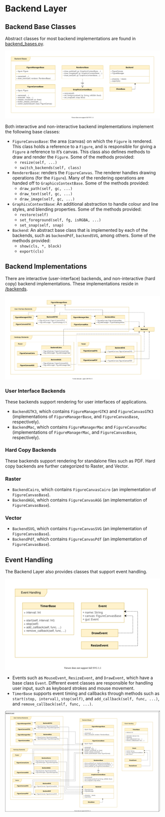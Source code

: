 # Backend Layer

## Backend Base Classes

Abstract classes for most backend implementations are found in [backend_bases.py](https://github.com/matplotlib/matplotlib/blob/master/lib/matplotlib/backend_bases.py). 

![Backend Layer UML - Bases](./img/UML_Backend_Layer_Bases.svg)

Both interactive and non-interactive backend implementations implement the following base classes:

- `FigureCanvasBase`: the area (canvas) on which the `Figure` is rendered. This class holds a reference to a `Figure`, and is responsible for giving a `Figure` a reference to it’s canvas. This class also defines methods to draw and render the `Figure`. Some of the methods provided: 
  - `resize(self, ...)`
  - `switch_backends(self, class)`
- `RendererBase`: renders the `FigureCanvas`. The renderer handles drawing operations (for the `Figure`). Many of the rendering operations are handed off to `GraphicsContextBase`. Some of the methods provided:
  - `draw_path(self, gc, ...)`
  - `draw_text(self, gc, ...)`
  - `draw_image(self, gc, ...)`
- `GraphicsContextBase`: An additional abstraction to handle colour and line styles, and blending properties. Some of the methods provided:
  - `restore(self)`
  - `set_foreground(self, fg, isRGBA, ...)`
  - `set_snap(self, snap)`
- `Backend`: An abstract base class that is implemented by each of the backends, such as `backendPdf`, `backendSVG`, among others. Some of the methods provided:
  - `show(cls, *, block)`
  - `export(cls)`

## Backend Implementations

There are interactive (user-interface) backends, and non-interactive (hard copy) backend implementations. These implementations reside in [/backends](https://github.com/matplotlib/matplotlib/blob/master/lib/matplotlib/backends).

![Backend Layer UML - Impl](./img/UML_Backend_Layer_Impl.svg)

### User Interface Backends

These backends support rendering for user interfaces of applications. 

- `BackendGTK3`, which contains `FigureManagerGTK3` and `FigureCanvasGTK3` (implementations of `FigureManagerBase`, and `FigureCanvasBase`, respectively). 
- `BackendMac`, which contains `FigureManagerMac` and `FigureCanvasMac` (implementations of `FigureManagerMac`, and `FigureCanvasBase`, respectively). 

### Hard Copy Backends

These backends support rendering for standalone files such as PDF. Hard copy backends are further categorized to Raster, and Vector.

### Raster

- `BackendCairo`, which contains `FigureCanvasCairo` (an implementation of `FigureCanvasBase`). 
- `BackendAGG`, which contains `FigureCanvasAGG` (an implementation of `FigureCanvasBase`). 

### Vector

- `BackendSVG`, which contains `FigureCanvasSVG` (an implementation of `FigureCanvasBase`). 
- `BackendPdf`, which contains `FigureCanvasPdf` (an implementation of `FigureCanvasBase`). 

## Event Handling

The Backend Layer also provides classes that support event handling.

![Backend Layer UML - Event](./img/UML_Backend_Layer_Event.svg)

- Events such as `MouseEvent`, `ResizeEvent`, and `DrawEvent`, which have a base class `Event`. Different event classes are responsible for handling user input, such as keyboard strokes and mouse movement.
- `TimerBase` supports event timing and callbacks through methods such as `start(stop, interval)`, `stop(self)`, and `add_callback(self, func, ...)`, and `remove_callback(self, func, ...)`.

![Backend Layer UML](./img/UML_Backend_Layer.svg)
